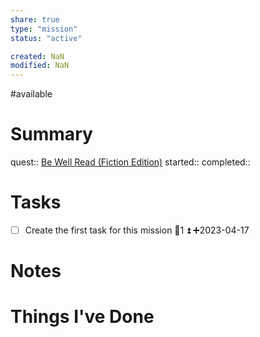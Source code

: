 ```yaml
---
share: true
type: "mission"
status: "active"

created: NaN 
modified: NaN
---
```

#available 
# Summary
quest:: [Be Well Read (Fiction Edition)](./Be%20Well%20Read%20(Fiction%20Edition).md)
started:: 
completed::
# Tasks
- [ ] Create the first task for this mission 🥄1 ⏫ ➕2023-04-17
# Notes

# Things I've Done